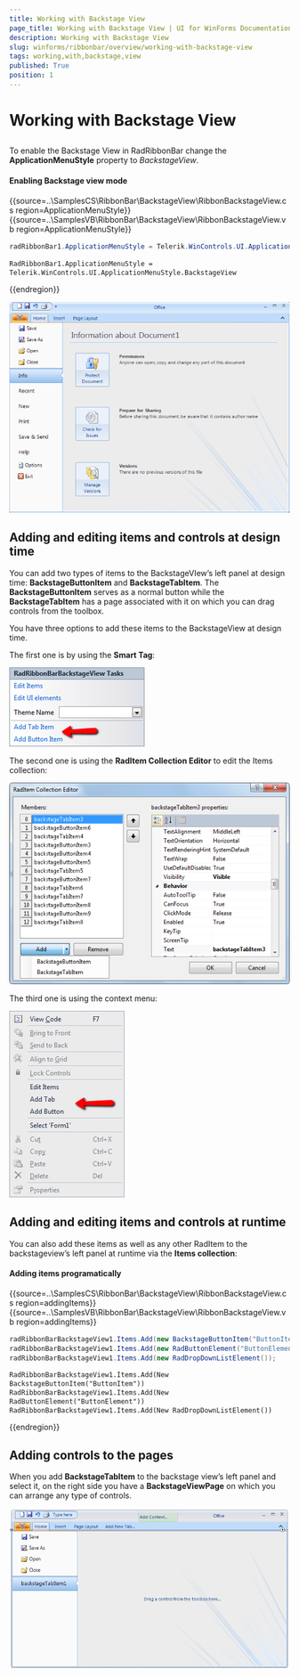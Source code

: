 ```yaml
---
title: Working with Backstage View
page_title: Working with Backstage View | UI for WinForms Documentation
description: Working with Backstage View
slug: winforms/ribbonbar/overview/working-with-backstage-view
tags: working,with,backstage,view
published: True
position: 1
---
```


# Working with Backstage View

## 

To enable the Backstage View in RadRibbonBar change the __ApplicationMenuStyle__ property to *BackstageView*.

#### Enabling Backstage view mode

{{source=..\SamplesCS\RibbonBar\BackstageView\RibbonBackstageView.cs region=ApplicationMenuStyle}} 
{{source=..\SamplesVB\RibbonBar\BackstageView\RibbonBackstageView.vb region=ApplicationMenuStyle}} 

````C#
radRibbonBar1.ApplicationMenuStyle = Telerik.WinControls.UI.ApplicationMenuStyle.BackstageView;

````
````VB.NET
RadRibbonBar1.ApplicationMenuStyle = Telerik.WinControls.UI.ApplicationMenuStyle.BackstageView

````

{{endregion}}

![ribbonbar-backstage-view-working-with-backstage-view 001](images/ribbonbar-backstage-view-working-with-backstage-view001.png)

## Adding and editing items and controls at design time

You can add two types of items to the BackstageVIew’s left panel at design time: __BackstageButtonItem__ and __BackstageTabItem__. The __BackstageButtonItem__ serves as a normal button while the __BackstageTabItem__ has a page associated with it on which you can drag controls from the toolbox.

You have three options to add these items to the BackstageView at design time.

The first one is by using the __Smart Tag__:

![ribbonbar-backstage-view-working-with-backstage-view 002](images/ribbonbar-backstage-view-working-with-backstage-view002.png)

The second one is using the __RadItem Collection Editor__ to edit the Items collection:

![ribbonbar-backstage-view-working-with-backstage-view 003](images/ribbonbar-backstage-view-working-with-backstage-view003.png)

The third one is using the context menu:

![ribbonbar-backstage-view-working-with-backstage-view 004](images/ribbonbar-backstage-view-working-with-backstage-view004.png)

## Adding and editing items and controls at runtime

You can also add these items as well as any other RadItem to the backstageview’s left panel at runtime via the __Items collection__:

#### Adding items programatically

{{source=..\SamplesCS\RibbonBar\BackstageView\RibbonBackstageView.cs region=addingItems}} 
{{source=..\SamplesVB\RibbonBar\BackstageView\RibbonBackstageView.vb region=addingItems}} 

````C#
radRibbonBarBackstageView1.Items.Add(new BackstageButtonItem("ButtonItem"));
radRibbonBarBackstageView1.Items.Add(new RadButtonElement("ButtonElement"));
radRibbonBarBackstageView1.Items.Add(new RadDropDownListElement());

````
````VB.NET
RadRibbonBarBackstageView1.Items.Add(New BackstageButtonItem("ButtonItem"))
RadRibbonBarBackstageView1.Items.Add(New RadButtonElement("ButtonElement"))
RadRibbonBarBackstageView1.Items.Add(New RadDropDownListElement())

````

{{endregion}}

## Adding controls to the pages

When you add __BackstageTabItem__ to the backstage view’s left panel and select it, on the right side you have a __BackstageViewPage__ on which you can arrange any type of controls.

![ribbonbar-backstage-view-working-with-backstage-view 005](images/ribbonbar-backstage-view-working-with-backstage-view005.png)